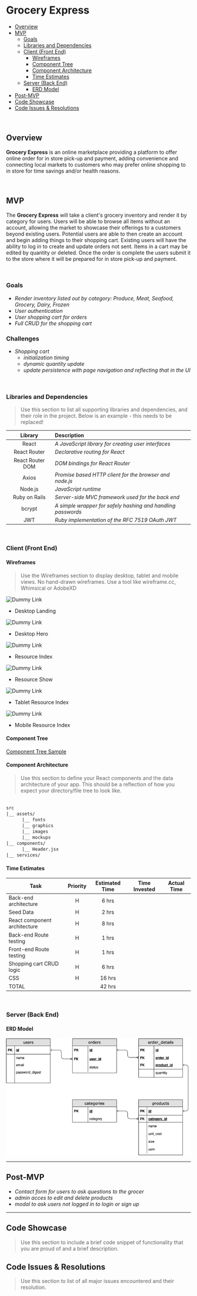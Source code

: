 # Grocery Express

- [Overview](#overview)
- [MVP](#mvp)
  - [Goals](#goals)
  - [Libraries and Dependencies](#libraries-and-dependencies)
  - [Client (Front End)](#client-front-end)
    - [Wireframes](#wireframes)
    - [Component Tree](#component-tree)
    - [Component Architecture](#component-architecture)
    - [Time Estimates](#time-estimates)
  - [Server (Back End)](#server-back-end)
    - [ERD Model](#erd-model)
- [Post-MVP](#post-mvp)
- [Code Showcase](#code-showcase)
- [Code Issues & Resolutions](#code-issues--resolutions)

<br>

## Overview

**Grocery Express** is an online marketplace providing a platform to offer online order for in store pick-up and payment, adding convenience and connecting local markets to customers who may prefer online shopping to in store for time savings and/or health reasons.

<br>

## MVP

The **Grocery Express** will take a client's grocery inventory and render it by category for users. Users will be able to browse all items without an account, allowing the market to showcase their offerings to a customers beyond existing users. Potential users are able to then create an account and begin adding things to their shopping cart. Existing users will have the ability to log in to create and update orders not sent. Items in a cart may be edited by quantity or deleted. Once the order is complete the users submit it to the store where it will be prepared for in store pick-up and payment. 

<br>

### Goals

- _Render inventory listed out by category: Produce, Meat, Seafood, Grocery, Dairy, Frozen_
- _User authentication_
- _User shopping cart for orders_
- _Full CRUD for the shopping cart_

### Challenges

- _Shopping cart_
  - _initialization timing_ 
  - _dynamic quantity update_
  - _update persistence with page navigation and reflecting that in the UI_ 

<br>

### Libraries and Dependencies

> Use this section to list all supporting libraries and dependencies, and their role in the project. Below is an example - this needs to be replaced!

|     Library      | Description                                                  |
| :--------------: | :----------------------------------------------------------- |
|      React       | _A JavaScript library for creating user interfaces_          |
|   React Router   | _Declarative routing for React_                              |
| React Router DOM | _DOM bindings for React Router_                              |
|      Axios       | _Promise based HTTP client for the browser and node.js_      |
|     Node.js      | _JavaScript runtime_                                         |
|  Ruby on Rails   | _Server-side MVC framework used for the back end_            |
|     bcrypt       | _A simple wrapper for safely hashing and handling passwords_ |
|      JWT         | _Ruby implementation of the RFC 7519 OAuth JWT_              |

<br>

### Client (Front End)

#### Wireframes

> Use the Wireframes section to display desktop, tablet and mobile views. No hand-drawn wireframes. Use a tool like wireframe.cc, Whimsical or AdobeXD

![Dummy Link](url)

- Desktop Landing

![Dummy Link](url)

- Desktop Hero

![Dummy Link](url)

- Resource Index

![Dummy Link](url)

- Resource Show

![Dummy Link](url)

- Tablet Resource Index

![Dummy Link](url)

- Mobile Resource Index

#### Component Tree

[Component Tree Sample](https://gist.git.generalassemb.ly/davidtwhitlatch/414107e2560ae0bb65e233570f2fe056#file-component-tree-png)

#### Component Architecture

> Use this section to define your React components and the data architecture of your app. This should be a reflection of how you expect your directory/file tree to look like. 

``` structure

src
|__ assets/
      |__ fonts
      |__ graphics
      |__ images
      |__ mockups
|__ components/
      |__ Header.jsx
|__ services/

```

#### Time Estimates

| Task                         | Priority | Estimated Time | Time Invested | Actual Time |
| ---------------------------- | :------: | :------------: | :-----------: | :---------: |
| Back-end architecture        |    H     |     6 hrs      |         |       |
| Seed Data                    |    H     |     2 hrs      |         |          |
| React component architecture |    H     |     8 hrs      |         |          |
| Back-end Route testing       |    H     |     1 hrs      |         |          |
| Front-end Route testing      |    H     |     1 hrs      |         |          |
| Shopping cart CRUD logic     |    H     |     6 hrs      |         |          |
| CSS                          |    H     |     16 hrs      |         |          |
| TOTAL                        |          |     42 hrs      |         |         |

<br>

### Server (Back End)

#### ERD Model

![ERD Sample](https://github.com/ktbg/grocery-express/blob/main/images/P4_ERD_v.2.png)
<br>

***

## Post-MVP

- _Contact form for users to ask questions to the grocer_
- _admin acces to edit and delete products_
- _modal to ask users not logged in to login or sign up_

***

## Code Showcase

> Use this section to include a brief code snippet of functionality that you are proud of and a brief description.

## Code Issues & Resolutions

> Use this section to list of all major issues encountered and their resolution.
